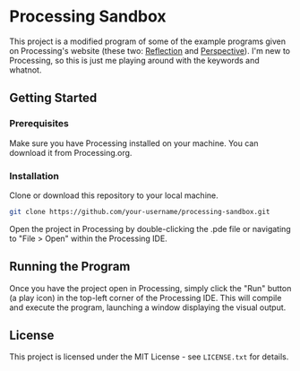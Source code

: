 # Processing Sandbox
This project is a modified program of some of the example programs given on Processing's website (these two: [Reflection](https://processing.org/examples/reflection.html) and [Perspective](https://processing.org/examples/perspective.html)). I'm new to Processing, so this is just me playing around with the keywords and whatnot.

## Getting Started

### Prerequisites
Make sure you have Processing installed on your machine. You can download it from Processing.org.

### Installation
Clone or download this repository to your local machine.
```bash
git clone https://github.com/your-username/processing-sandbox.git
```

Open the project in Processing by double-clicking the .pde file or navigating to "File > Open" within the Processing IDE.

## Running the Program

Once you have the project open in Processing, simply click the "Run" button (a play icon) in the top-left corner of the Processing IDE. This will compile and execute the program, launching a window displaying the visual output.

<!-- ## Project Overview
*** TODO

## Acknowledgements

-->
## License
This project is licensed under the MIT License - see `LICENSE.txt` for details.
